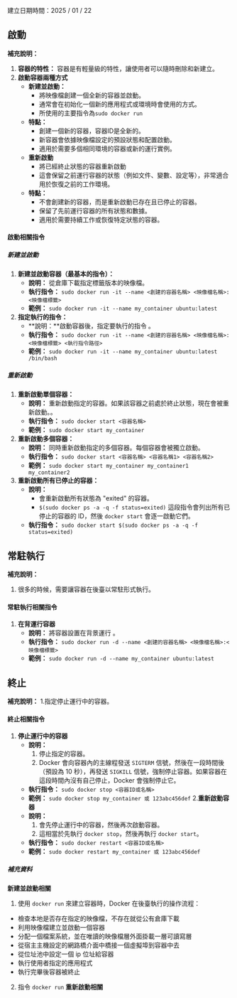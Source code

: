 建立日期時間：2025 / 01 / 22
## 啟動
**補充說明：**
1. **容器的特性：** 容器是有輕量級的特性，讓使用者可以隨時刪除和新建立。
2. **啟動容器兩種方式**
	- **新建並啟動：** 
		- 將映像檔創建一個全新的容器並啟動。
		- 通常會在初始化一個新的應用程式或環境時會使用的方式。
		- 所使用的主要指令為`sudo docker run`
	- **特點：**
		- 創建一個新的容器，容器ID是全新的。
		- 新容器會依據映像檔設定的預設狀態和配置啟動。
		- 適用於需要多個相同環境的容器或新的運行實例。
	- **重新啟動** 
		- 將已經終止狀態的容器重新啟動
		- 這會保留之前運行容器的狀態（例如文件、變數、設定等），非常適合用於恢復之前的工作環境。
	- **特點：**
		 - 不會創建新的容器，而是重新啟動已存在且已停止的容器。
	    - 保留了先前運行容器的所有狀態和數據。
	    - 適用於需要持續工作或恢復特定狀態的容器。
#### 啟動相關指令
##### 新建並啟動
1. **新建並啟動容器（最基本的指令）：**
	-  **說明：** 從倉庫下載指定標籤版本的映像檔。
	-  **執行指令：** `sudo docker run -it --name <創建的容器名稱> <映像檔名稱>:<映像檔標籤>`
	-  **範例：** `sudo docker run -it --name my_container ubuntu:latest`
2. **指定執行的指令：**	
	-  **說明：**啟動容器後，指定要執行的指令 。
	-  **執行指令：** `sudo docker run -it --name <創建的容器名稱> <映像檔名稱>:<映像檔標籤> <執行指令路徑>`
	-  **範例：** `sudo docker run -it --name my_container ubuntu:latest /bin/bash`
##### 重新啟動
1. **重新啟動單個容器：**
	-  **說明：** 重新啟動指定的容器。如果該容器之前處於終止狀態，現在會被重新啟動。。
	-  **執行指令：** `sudo docker start <容器名稱>`
	-  **範例：** `sudo docker start my_container`
2. **重新啟動多個容器：**
	-  **說明：** 同時重新啟動指定的多個容器。每個容器會被獨立啟動。
	-  **執行指令：** `sudo docker start <容器名稱> <容器名稱1> <容器名稱2>`
	-  **範例：** `sudo docker start my_container my_container1 my_container2`
3. **重新啟動所有已停止的容器：**
	-  **說明：** 
		- 會重新啟動所有狀態為 "exited" 的容器。
		- `$(sudo docker ps -a -q -f status=exited)` 這段指令會列出所有已停止的容器的 ID，然後 `docker start` 會逐一啟動它們。
	-  **執行指令：** `sudo docker start $(sudo docker ps -a -q -f status=exited)`
## 常駐執行
**補充說明：**
1. 很多的時候，需要讓容器在後臺以常駐形式執行。
#### 常駐執行相關指令
1. **在背運行容器**
	-  **說明：** 將容器設置在背景運行 。
	-  **執行指令：** `sudo docker run -d --name <創建的容器名稱> <映像檔名稱>:<映像檔標籤>`
	-  **範例：** `sudo docker run -d --name my_container ubuntu:latest`
## 終止
**補充說明：**
1.指定停止運行中的容器。
#### 終止相關指令
1. **停止運行中的容器**
	-  **說明：** 
		1. 停止指定的容器。
		2. Docker 會向容器內的主線程發送 `SIGTERM` 信號，然後在一段時間後（預設為 10 秒），再發送 `SIGKILL` 信號，強制停止容器。如果容器在這段時間內沒有自己停止，Docker 會強制停止它。
	-  **執行指令：** `sudo docker stop <容器ID或名稱>`
	-  **範例：** `sudo docker stop my_container 或 123abc456def`
2.**重新啟動容器**
	-  **說明：** 
		1. 會先停止運行中的容器，然後再次啟動容器。
		2. 這相當於先執行 `docker stop`，然後再執行 `docker start`。
	-  **執行指令：** `sudo docker restart <容器ID或名稱>`
	-  **範例：** `sudo docker restart my_container 或 123abc456def`
##### 補充資料
**新建並啟動相關**
1. 使用 `docker run` 來建立容器時，Docker 在後臺執行的操作流程：
- 檢查本地是否存在指定的映像檔，不存在就從公有倉庫下載
- 利用映像檔建立並啟動一個容器
- 分配一個檔案系統，並在唯讀的映像檔層外面掛載一層可讀寫層
- 從宿主主機設定的網路橋介面中橋接一個虛擬埠到容器中去
- 從位址池中設定一個 ip 位址給容器
- 執行使用者指定的應用程式
- 執行完畢後容器被終止
2. 指令  `docker run` 
**重新啟動相關**